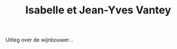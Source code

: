 ﻿---
title: Isabelle et Jean-Yves Vantey
layout: wijnhuis
huis:  Domaine des Rouges Queues
dept:  Côtes d'Or
regio: Bourgogne
photo: vantey.png

wijnen:
    - naam:  Hautes Côtes de Beaune'11
      ref:   
      app:   A.O.C. Hautes Côtes de Beaune
      type:  Rouge
      cep:   Pinot noir
      prijs: €15.20

    - naam:  Maranges'11
      ref:   
      app:   A.O.C. Maranges 
      type:  Rouge
      cep:   Pinot noir
      prijs: €17.25

    - naam:  Maranges "Vigne Blanche" '12
      ref:   
      app:   A.O.C. Maranges
      type:  Rouge
      cep:   Pinot noir
      prijs: €17.75
    
    - naam:  Maranges "1e Cru 'Clos Roussots' '12 "
      ref:   
      app:   A.O.C. Maranges 1'Cru
      type:  Rouge
      cep:   Pinot noir
      prijs: €24.17
      
    - naam:  Maranges "1e Cru 'La Fussière' '12 "
      ref:   
      app:   A.O.C. Maranges 1'Cru
      type:  Rouge
      cep:   Pinot noir
      prijs: €27.52
---   
Uitleg over de wijnbouwer...
